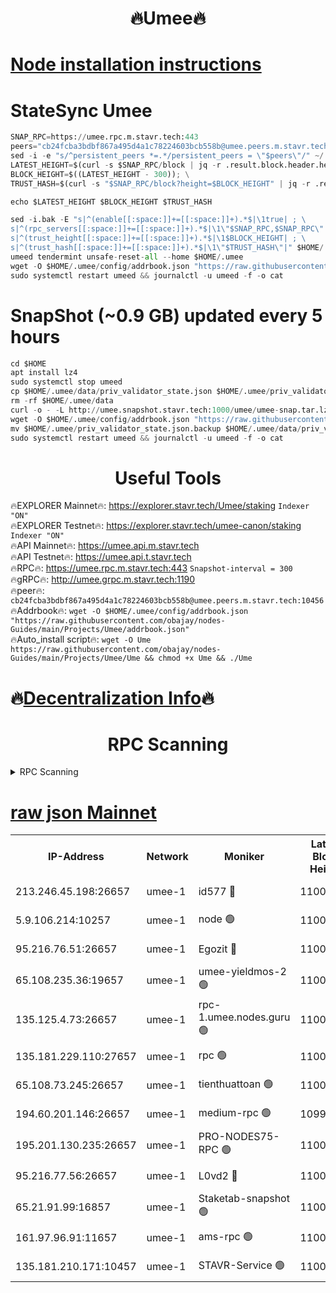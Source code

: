 <h1 align="center"> 🔥Umee🔥</h1>


[Node installation instructions](https://github.com/obajay/nodes-Guides/tree/main/Projects/Umee)
=
# StateSync Umee
```python
SNAP_RPC=https://umee.rpc.m.stavr.tech:443
peers="cb24fcba3bdbf867a495d4a1c78224603bcb558b@umee.peers.m.stavr.tech:10456"
sed -i -e "s/^persistent_peers *=.*/persistent_peers = \"$peers\"/" ~/.umee/config/config.toml
LATEST_HEIGHT=$(curl -s $SNAP_RPC/block | jq -r .result.block.header.height); \
BLOCK_HEIGHT=$((LATEST_HEIGHT - 300)); \
TRUST_HASH=$(curl -s "$SNAP_RPC/block?height=$BLOCK_HEIGHT" | jq -r .result.block_id.hash)

echo $LATEST_HEIGHT $BLOCK_HEIGHT $TRUST_HASH

sed -i.bak -E "s|^(enable[[:space:]]+=[[:space:]]+).*$|\1true| ; \
s|^(rpc_servers[[:space:]]+=[[:space:]]+).*$|\1\"$SNAP_RPC,$SNAP_RPC\"| ; \
s|^(trust_height[[:space:]]+=[[:space:]]+).*$|\1$BLOCK_HEIGHT| ; \
s|^(trust_hash[[:space:]]+=[[:space:]]+).*$|\1\"$TRUST_HASH\"|" $HOME/.umee/config/config.toml
umeed tendermint unsafe-reset-all --home $HOME/.umee
wget -O $HOME/.umee/config/addrbook.json "https://raw.githubusercontent.com/obajay/nodes-Guides/main/Projects/Umee/addrbook.json"
sudo systemctl restart umeed && journalctl -u umeed -f -o cat
```
# SnapShot (~0.9 GB) updated every 5 hours
```python
cd $HOME
apt install lz4
sudo systemctl stop umeed
cp $HOME/.umee/data/priv_validator_state.json $HOME/.umee/priv_validator_state.json.backup
rm -rf $HOME/.umee/data
curl -o - -L http://umee.snapshot.stavr.tech:1000/umee/umee-snap.tar.lz4 | lz4 -c -d - | tar -x -C $HOME/.umee --strip-components 2
wget -O $HOME/.umee/config/addrbook.json "https://raw.githubusercontent.com/obajay/nodes-Guides/main/Projects/Umee/addrbook.json"
mv $HOME/.umee/priv_validator_state.json.backup $HOME/.umee/data/priv_validator_state.json
sudo systemctl restart umeed && journalctl -u umeed -f -o cat
```
 <h1 align="center"> Useful Tools</h1>

🔥EXPLORER Mainnet🔥:      https://explorer.stavr.tech/Umee/staking             `Indexer "ON"` \
🔥EXPLORER Testnet🔥:        https://explorer.stavr.tech/umee-canon/staking      `Indexer "ON"` \
🔥API Mainnet🔥:                   https://umee.api.m.stavr.tech \
🔥API Testnet🔥:                     https://umee.api.t.stavr.tech \
🔥RPC🔥:                           https://umee.rpc.m.stavr.tech:443                     `Snapshot-interval = 300` \
🔥gRPC🔥:                              http://umee.grpc.m.stavr.tech:1190 \
🔥peer🔥:                     `cb24fcba3bdbf867a495d4a1c78224603bcb558b@umee.peers.m.stavr.tech:10456` \
🔥Addrbook🔥:    ```wget -O $HOME/.umee/config/addrbook.json "https://raw.githubusercontent.com/obajay/nodes-Guides/main/Projects/Umee/addrbook.json"``` \
🔥Auto_install script🔥: ```wget -O Ume https://raw.githubusercontent.com/obajay/nodes-Guides/main/Projects/Umee/Ume && chmod +x Ume && ./Ume```

🔥[Decentralization Info](https://github.com/obajay/StateSync-snapshots/tree/main/Projects/Umee/Decentralization)🔥
=

<h1 align="center"> RPC Scanning</h1>

<details>
<summary>RPC Scanning</summary>

<h2 align="center"> We scan nodes in real time every 4 hours. And we provide the final result of RPC endpoints.
We cannot influence the operation of these nodes in any way. </h2>


```python
If Voting Power is higher than 0 --> then the Node is a validator of the network and may be subject to attack and be a potential threat to the chain.
```
```python
We marked such validators with a red symbol
```

</details>

[raw json Mainnet](https://rpc-check.umeem.stavr.tech/umeem/rpc-umeem-result.json)
=



<table><tr><th>IP-Address</th><th>Network</th><th>Moniker</th><th>Latest Block Height</th><th>Earliest Block Height</th><th>Catching Up</th><th>Tx Index</th><th>Voting Power</th><th>Scan Time</th></tr><tr><td>213.246.45.198:26657</td><td>umee-1</td><td>id577 🔴</td><td>11009200</td><td>7100001</td><td>False</td><td>on</td><td>35124374</td><td>2024-03-14T02:35:48.874400253UTC</td></tr><tr><td>5.9.106.214:10257</td><td>umee-1</td><td>node 🟢</td><td>11009221</td><td>7942001</td><td>False</td><td>on</td><td>0</td><td>2024-03-14T02:37:50.507113943UTC</td></tr><tr><td>95.216.76.51:26657</td><td>umee-1</td><td>Egozit 🔴</td><td>11009228</td><td>8262001</td><td>False</td><td>off</td><td>38859605</td><td>2024-03-14T02:38:32.659689225UTC</td></tr><tr><td>65.108.235.36:19657</td><td>umee-1</td><td>umee-yieldmos-2 🟢</td><td>11009187</td><td>9575548</td><td>False</td><td>on</td><td>0</td><td>2024-03-14T02:34:31.084204297UTC</td></tr><tr><td>135.125.4.73:26657</td><td>umee-1</td><td>rpc-1.umee.nodes.guru 🟢</td><td>11009228</td><td>10691018</td><td>False</td><td>on</td><td>0</td><td>2024-03-14T02:38:32.955114199UTC</td></tr><tr><td>135.181.229.110:27657</td><td>umee-1</td><td>rpc 🟢</td><td>11009196</td><td>10754071</td><td>False</td><td>on</td><td>0</td><td>2024-03-14T02:35:19.879613562UTC</td></tr><tr><td>65.108.73.245:26657</td><td>umee-1</td><td>tienthuattoan 🟢</td><td>11009209</td><td>10787155</td><td>False</td><td>on</td><td>0</td><td>2024-03-14T02:36:41.422835079UTC</td></tr><tr><td>194.60.201.146:26657</td><td>umee-1</td><td>medium-rpc 🟢</td><td>10995276</td><td>10823243</td><td>False</td><td>on</td><td>0</td><td>2024-03-14T02:35:59.611337062UTC</td></tr><tr><td>195.201.130.235:26657</td><td>umee-1</td><td>PRO-NODES75-RPC 🟢</td><td>11009219</td><td>10909219</td><td>False</td><td>on</td><td>0</td><td>2024-03-14T02:37:40.093733782UTC</td></tr><tr><td>95.216.77.56:26657</td><td>umee-1</td><td>L0vd2 🔴</td><td>11009236</td><td>10909236</td><td>False</td><td>off</td><td>38601900</td><td>2024-03-14T02:39:21.322682075UTC</td></tr><tr><td>65.21.91.99:16857</td><td>umee-1</td><td>Staketab-snapshot 🟢</td><td>11009210</td><td>10910001</td><td>False</td><td>off</td><td>0</td><td>2024-03-14T02:36:48.078965406UTC</td></tr><tr><td>161.97.96.91:11657</td><td>umee-1</td><td>ams-rpc 🟢</td><td>11009236</td><td>10929930</td><td>False</td><td>on</td><td>0</td><td>2024-03-14T02:39:21.572690639UTC</td></tr><tr><td>135.181.210.171:10457</td><td>umee-1</td><td>STAVR-Service 🟢</td><td>11009231</td><td>11006758</td><td>False</td><td>on</td><td>0</td><td>2024-03-14T02:38:49.822137979UTC</td></tr></table>
